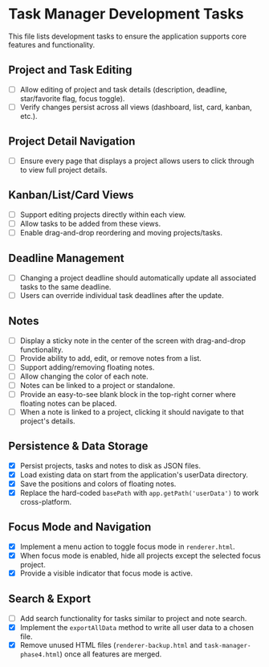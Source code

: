 # Task Manager Development Tasks

This file lists development tasks to ensure the application supports core features and functionality.

## Project and Task Editing
- [ ] Allow editing of project and task details (description, deadline, star/favorite flag, focus toggle).
- [ ] Verify changes persist across all views (dashboard, list, card, kanban, etc.).

## Project Detail Navigation
- [ ] Ensure every page that displays a project allows users to click through to view full project details.

## Kanban/List/Card Views
- [ ] Support editing projects directly within each view.
- [ ] Allow tasks to be added from these views.
- [ ] Enable drag-and-drop reordering and moving projects/tasks.

## Deadline Management
- [ ] Changing a project deadline should automatically update all associated tasks to the same deadline.
- [ ] Users can override individual task deadlines after the update.

## Notes
- [ ] Display a sticky note in the center of the screen with drag-and-drop functionality.
- [ ] Provide ability to add, edit, or remove notes from a list.
- [ ] Support adding/removing floating notes.
- [ ] Allow changing the color of each note.
- [ ] Notes can be linked to a project or standalone.
- [ ] Provide an easy-to-see blank block in the top-right corner where floating notes can be placed.
- [ ] When a note is linked to a project, clicking it should navigate to that project's details.

## Persistence & Data Storage
- [x] Persist projects, tasks and notes to disk as JSON files.
- [x] Load existing data on start from the application's userData directory.
- [x] Save the positions and colors of floating notes.
- [x] Replace the hard-coded `basePath` with `app.getPath('userData')` to work cross-platform.

## Focus Mode and Navigation
- [x] Implement a menu action to toggle focus mode in `renderer.html`.
- [x] When focus mode is enabled, hide all projects except the selected focus project.
- [x] Provide a visible indicator that focus mode is active.

## Search & Export
- [ ] Add search functionality for tasks similar to project and note search.
- [x] Implement the `exportAllData` method to write all user data to a chosen file.
- [x] Remove unused HTML files (`renderer-backup.html` and `task-manager-phase4.html`) once all features are merged.
